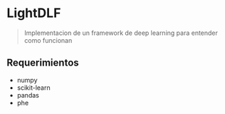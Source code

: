 
<!--

#################################################
### THIS FILE WAS AUTOGENERATED! DO NOT EDIT! ###
#################################################
# file to edit: notebooks/index.ipynb
# command to build the docs after a change: nbdev_build_docs

-->

# LightDLF

> Implementacion de un framework de deep learning para entender como funcionan


## Requerimientos
- numpy
- scikit-learn
- pandas
- phe
